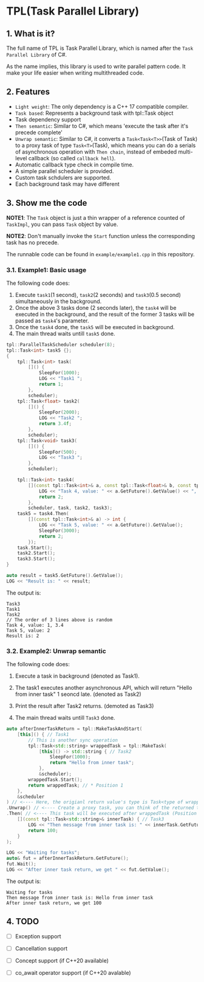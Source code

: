 # TPL(Task Parallel Library)

## 1. What is it?

The full name of TPL is Task Parallel Library, which is named after the `Task Parallel Library` of C#.

As the name implies, this library is used to write parallel pattern code. It make your life easier when writing multithreaded code.


## 2. Features

- `Light weight`: The only dependency is a C++ 17 compatible compiler.
- `Task based`: Represents a background task with tpl::Task object
- Task dependency support
- `Then semantic`: Similar to C#, which means 'execute the task after it's precede complete'
- `Unwrap semantic`: Similar to C#, it converts a `Task<Task<T>>`(Task of Task) to a proxy task of type `Task<T>`(Task), which means you can do a serials of asynchronous operation with `Then chain`, instead of embeded multi-level callback (so called `callback hell`).
- Automatic callback type check in compile time.
- A simple parallel scheduler is provided.
- Custom task schdulers are supported.
- Each background task may have different

## 3. Show me the code

**NOTE1**: The `Task` object is just a thin wrapper of a reference counted of `TaskImpl`, you can pass `Task` object by value.

**NOTE2**: Don't manually invoke the `Start` function unless the corresponding task has no precede.

The runnable code can be found in `example/example1.cpp` in this repository.

### 3.1. Example1: Basic usage

The following code does:

1. Execute `task1`(1 second), `task2`(2 seconds) and `task3`(0.5 second) simultaneously in the background.
2. Once the above 3 tasks done (2 seconds later), the `task4` will be executed in the background, and the result of the former 3 tasks will be passed as `task4`'s parameter.
3. Once the `task4` done, the `task5` will be executed in background.
4. The main thread waits untill `task5` done.

```C++
tpl::ParallelTaskScheduler scheduler(8);
tpl::Task<int> task5 {};
{
    tpl::Task<int> task(
        []() {
            SleepFor(1000);
            LOG << "Task1 ";
            return 1;
        },
        scheduler);
    tpl::Task<float> task2(
        []() {
            SleepFor(2000);
            LOG << "Task2 ";
            return 3.4f;
        },
        scheduler);
    tpl::Task<void> task3(
        []() {
            SleepFor(500);
            LOG << "Task3 ";
        },
        scheduler);

    tpl::Task<int> task4(
        [](const tpl::Task<int>& a, const tpl::Task<float>& b, const tpl::Task<void>& c) -> int {
            LOG << "Task 4, value: " << a.GetFuture().GetValue() << ", " << b.GetFuture().GetValue();
            return 2;
        },
        scheduler, task, task2, task3);
    task5 = task4.Then(
        [](const tpl::Task<int>& a) -> int {
            LOG << "Task 5, value: " << a.GetFuture().GetValue();
            SleepFor(3000);
            return 2;
        });
    task.Start();
    task2.Start();
    task3.Start();
}

auto result = task5.GetFuture().GetValue();
LOG << "Result is: " << result;
```

The output is:

```
Task3
Task1
Task2
// The order of 3 lines above is random
Task 4, value: 1, 3.4
Task 5, value: 2
Result is: 2
```

### 3.2. Example2: Unwrap semantic

The following code does:

1. Execute a task in background (denoted as Task1).

2. The task1 executes another asynchronous API, which will return "Hello from inner task" 1 seoncd late. (denoted as Task2)

3. Print the result after Task2 returns. (demoted as Task3)

4. The main thread waits untill `Task3` done.

```C++
auto afterInnerTaskReturn = tpl::MakeTaskAndStart(
    [this]() { // Task1
        // This is another sync operation
        tpl::Task<std::string> wrappedTask = tpl::MakeTask(
            [this]() -> std::string { // Task2
                SleepFor(1000);
                return "Hello from inner task";
            },
            &scheduler);
        wrappedTask.Start();
        return wrappedTask; // * Position 1
    },
    &scheduler
) // <---- Here, the origianl return value's type is Task<type of wrapperTask>
.Unwrap() // <---- Create a proxy task, you can think of the returned task is the wrappedTask above (Position 1). It's a proxy task because the wrappedTask is likely not available yet
.Then( // <---- This task will be executed after wrappedTask (Position 1) done.
    [](const tpl::Task<std::string>& innerTask) { // Task3
        LOG << "Then message from inner task is: " << innerTask.GetFuture().GetValue();
        return 100;
    }
);

LOG << "Waiting for tasks";
auto& fut = afterInnerTaskReturn.GetFuture();
fut.Wait();
LOG << "After inner task return, we get " << fut.GetValue();
```

The output is:

```
Waiting for tasks
Then message from inner task is: Hello from inner task
After inner task return, we get 100
```

## 4. TODO

- [ ] Exception support

- [ ] Cancellation support

- [ ] Concept support (if C++20 available)

- [ ] co_await operator support (if C++20 avalable)
